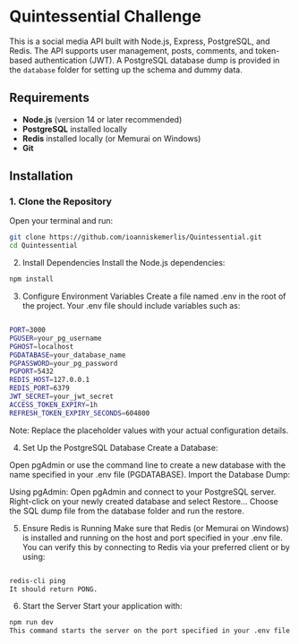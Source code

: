 # Quintessential Challenge

This is a social media API built with Node.js, Express, PostgreSQL, and Redis. The API supports user management, posts, comments, and token-based authentication (JWT). A PostgreSQL database dump is provided in the `database` folder for setting up the schema and dummy data.

## Requirements

- **Node.js** (version 14 or later recommended)
- **PostgreSQL** installed locally
- **Redis** installed locally (or Memurai on Windows)
- **Git**

## Installation

### 1. Clone the Repository

Open your terminal and run:

```bash
git clone https://github.com/ioanniskemerlis/Quintessential.git
cd Quintessential
```

2. Install Dependencies
Install the Node.js dependencies:

```bash
npm install
```

3. Configure Environment Variables
Create a file named .env in the root of the project.  Your .env file should include variables such as:

```bash

PORT=3000
PGUSER=your_pg_username
PGHOST=localhost
PGDATABASE=your_database_name
PGPASSWORD=your_pg_password
PGPORT=5432
REDIS_HOST=127.0.0.1
REDIS_PORT=6379
JWT_SECRET=your_jwt_secret
ACCESS_TOKEN_EXPIRY=1h
REFRESH_TOKEN_EXPIRY_SECONDS=604800
```

Note: Replace the placeholder values with your actual configuration details.

4. Set Up the PostgreSQL Database
Create a Database:

Open pgAdmin or use the command line to create a new database with the name specified in your .env file (PGDATABASE).
Import the Database Dump:

Using pgAdmin:
Open pgAdmin and connect to your PostgreSQL server.
Right-click on your newly created database and select Restore...
Choose the SQL dump file from the database folder and run the restore.


5. Ensure Redis is Running
Make sure that Redis (or Memurai on Windows) is installed and running on the host and port specified in your .env file. You can verify this by connecting to Redis via your preferred client or by using:

```bash

redis-cli ping
It should return PONG.
```

6. Start the Server
Start your application with:

```bash
npm run dev
This command starts the server on the port specified in your .env file (default is 3000).
```